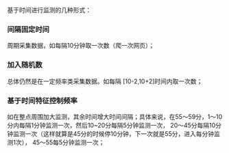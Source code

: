 
基于时间进行监测的几种形式：

### 间隔固定时间

周期采集数据，如每隔10分钟取一次数（爬一次网页）；

### 加入随机数

总体仍然是在一定频率类采集数据。如每隔 [10-2,10+2]时间内取一次数；

### 基于时间特征控制频率

如在整点周围加大监测，其余时间增大时间间隔；具体来说，在55～59分，1～10分内每隔1分钟监测一次，然后10~20分每隔5分钟监测一次，
20～45分每隔10分钟监测一次（这样就算是45分的时候停10分钟，下一次就是55分，进入每分钟监测1次），
45～55每5分钟监测一次；

